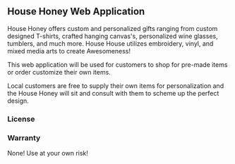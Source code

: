 ## House Honey Web Application

House Honey offers custom and personalized gifts ranging from custom designed T-shirts, crafted hanging canvas's, personalized wine glasses, tumblers, and much more.  House House utilizes embroidery, vinyl, and mixed media arts to create Awesomeness!

This web application will be used for customers to shop for pre-made items or order customize their own items.

Local customers are free to supply their own items for personalization and the House Honey will sit and consult with them to scheme up the perfect design. 


### License

### Warranty

None!  Use at your own risk!
